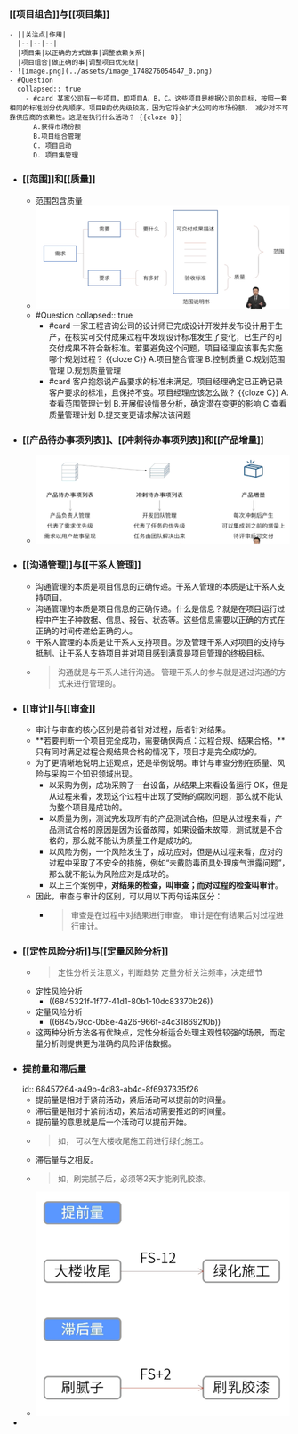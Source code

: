 ### [[项目组合]]与[[项目集]]
	- ||关注点|作用|
	  |--|--|--|
	  |项目集|以正确的方式做事|调整依赖关系|
	  |项目组合|做正确的事|调整项目优先级|
	- ![image.png](../assets/image_1748276054647_0.png)
	- #Question
	  collapsed:: true
		- #card 某家公司有一些项目，即项目A，B，C。这些项目是根据公司的目标，按照一套相同的标准划分优先顺序。项目B的优先级较高，因为它将会扩大公司的市场份额， 减少对不可靠供应商的依赖性。这是在执行什么活动？ {{cloze B}} 
		  A.获得市场份额
		  B.项目组合管理
		  C. 项目启动
		  D. 项目集管理
- ### [[范围]]和[[质量]]
	- 范围包含质量
	- ![image.png](../assets/image_1748276703958_0.png)
	- #Question
	  collapsed:: true
		- #card 一家工程咨询公司的设计师已完成设计开发并发布设计用于生产，在核实可交付成果过程中发现设计标准发生了变化，已生产的可交付成果不符合新标准。若要避免这个问题，项目经理应该事先实施哪个规划过程？ {{cloze C}} 
		  A.项目整合管理
		  B.控制质量
		  C.规划范围管理
		  D.规划质量管理
		- #card 客户抱怨说产品要求的标准未满足。项目经理确定已正确记录客户要求的标准，且保持不变。项目经理应该怎么做？ {{cloze C}} 
		  A.查看范围管理计划
		  B.开展假设情景分析，确定潜在变更的影响
		  C.查看质量管理计划
		  D.提交变更请求解决该问题
- ### [[产品待办事项列表]]、[[冲刺待办事项列表]]和[[产品增量]]
	- ![image.png](../assets/image_1748435572286_0.png)
- ### [[沟通管理]]与[[干系人管理]]
	- 沟通管理的本质是项目信息的正确传递。干系人管理的本质是让干系人支持项目。
	- 沟通管理的本质是项目信息的正确传递。什么是信息？就是在项目运行过程中产生子种数据、信息、报告、状态等。这些信息需要以正确的方式在正确的时间传递给正确的人。
	- 干系人管理的本质是让干系人支持项目。涉及管理干系人对项目的支持与抵制。让干系人支持项目并对项目感到满意是项目管理的终极目标。
	- > 沟通就是与干系人进行沟通。
	  管理干系人的参与就是通过沟通的方式来进行管理的。
- ### [[审计]]与[[审查]]
	- 审计与审查的核心区别是前者针对过程，后者针对结果。
	- **若要判断一个项目完全成功，需要确保两点：过程合规、结果合格。**只有同时满足过程合规结果合格的情况下，项目才是完全成功的。
	- 为了更清晰地说明上述观点，还是举例说明。审计与审查分别在质量、风险与采购三个知识领域出现。
		- 以采购为例，成功采购了一台设备，从结果上来看设备运行 OK，但是从过程来看，发现这个过程中出现了受贿的腐败问题，那么就不能认为整个项目是成功的。
		- 以质量为例，测试完发现所有的产品测试合格，但是从过程来看，产品测试合格的原因是因为设备故障，如果设备未故障，测试就是不合格的，那么就不能认为质量工作是成功的。
		- 以风险为例，一个风险发生了，成功应对，但是从过程来看，应对的过程中采取了不安全的措施，例如“未戴防毒面具处理废气泄露问题”，那么就不能认为风险应对是成功的。
		- 以上三个案例中，**对结果的检查，叫审查；而对过程的检查叫审计**。
	- 因此，审查与审计的区别，可以用以下两句话来区分：
		- > 审查是在过程中对结果进行审查。
		  审计是在有结果后对过程进行审计。
- ### [[定性风险分析]]与[[定量风险分析]]
	- > 定性分析关注意义，判断趋势
	  定量分析关注频率，决定细节
	- 定性风险分析
		- ((6845321f-1f77-41d1-80b1-10dc83370b26))
	- 定量风险分析
		- ((684579cc-0b8e-4a26-966f-a4c318692f0b))
	- 这两种分析方法各有优缺点，定性分析适合处理主观性较强的场景，而定量分析则提供更为准确的风险评估数据。
- ### 提前量和滞后量
  id:: 68457264-a49b-4d83-ab4c-8f6937335f26
	- 提前量是相对于紧前活动，紧后活动可以提前的时间量。
	- 滞后量是相对于紧前活动，紧后活动需要推迟的时间量。
	- 提前量的意思就是后一个活动可以提前开始。
	- > 如， 可以在大楼收尾施工前进行绿化施工。
	- 滞后量与之相反。
	- > 如，刷完腻子后，必须等2天才能刷乳胶漆。
	- ![image.png](./assets/image_1747744428340_0.png)
-